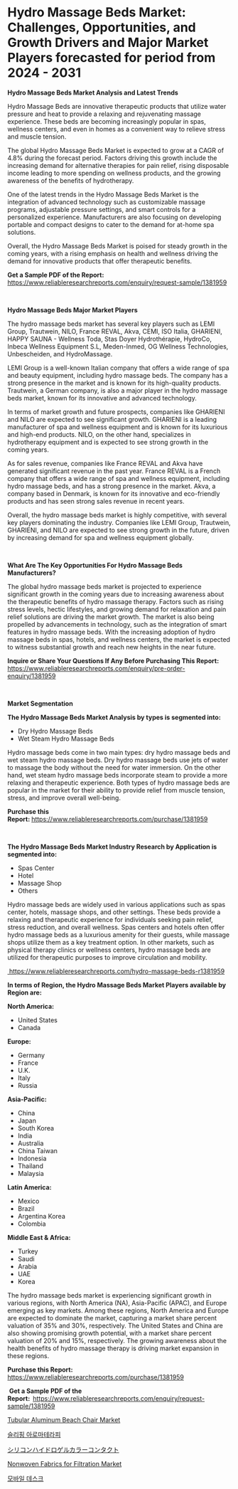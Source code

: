 <p><h1>Hydro Massage Beds Market: Challenges, Opportunities, and Growth Drivers and Major Market Players forecasted for period from 2024 - 2031</h1></p><p><strong>Hydro Massage Beds Market Analysis and Latest Trends</strong></p>
<p><p>Hydro Massage Beds are innovative therapeutic products that utilize water pressure and heat to provide a relaxing and rejuvenating massage experience. These beds are becoming increasingly popular in spas, wellness centers, and even in homes as a convenient way to relieve stress and muscle tension.</p><p>The global Hydro Massage Beds Market is expected to grow at a CAGR of 4.8% during the forecast period. Factors driving this growth include the increasing demand for alternative therapies for pain relief, rising disposable income leading to more spending on wellness products, and the growing awareness of the benefits of hydrotherapy.</p><p>One of the latest trends in the Hydro Massage Beds Market is the integration of advanced technology such as customizable massage programs, adjustable pressure settings, and smart controls for a personalized experience. Manufacturers are also focusing on developing portable and compact designs to cater to the demand for at-home spa solutions.</p><p>Overall, the Hydro Massage Beds Market is poised for steady growth in the coming years, with a rising emphasis on health and wellness driving the demand for innovative products that offer therapeutic benefits.</p></p>
<p><strong>Get a Sample PDF of the Report:&nbsp;</strong> <a href="https://www.reliableresearchreports.com/enquiry/request-sample/1381959">https://www.reliableresearchreports.com/enquiry/request-sample/1381959</a></p>
<p>&nbsp;</p>
<p><strong>Hydro Massage Beds Major Market Players</strong></p>
<p><p>The hydro massage beds market has several key players such as LEMI Group, Trautwein, NILO, France REVAL, Akva, CEMI, ISO Italia, GHARIENI, HAPPY SAUNA - Wellness Toda, Stas Doyer Hydrothérapie, HydroCo, Inbeca Wellness Equipment S.L, Meden-Inmed, OG Wellness Technologies, Unbescheiden, and HydroMassage. </p><p>LEMI Group is a well-known Italian company that offers a wide range of spa and beauty equipment, including hydro massage beds. The company has a strong presence in the market and is known for its high-quality products. Trautwein, a German company, is also a major player in the hydro massage beds market, known for its innovative and advanced technology. </p><p>In terms of market growth and future prospects, companies like GHARIENI and NILO are expected to see significant growth. GHARIENI is a leading manufacturer of spa and wellness equipment and is known for its luxurious and high-end products. NILO, on the other hand, specializes in hydrotherapy equipment and is expected to see strong growth in the coming years.</p><p>As for sales revenue, companies like France REVAL and Akva have generated significant revenue in the past year. France REVAL is a French company that offers a wide range of spa and wellness equipment, including hydro massage beds, and has a strong presence in the market. Akva, a company based in Denmark, is known for its innovative and eco-friendly products and has seen strong sales revenue in recent years.</p><p>Overall, the hydro massage beds market is highly competitive, with several key players dominating the industry. Companies like LEMI Group, Trautwein, GHARIENI, and NILO are expected to see strong growth in the future, driven by increasing demand for spa and wellness equipment globally.</p></p>
<p>&nbsp;</p>
<p><strong>What Are The Key Opportunities For Hydro Massage Beds Manufacturers?</strong></p>
<p><p>The global hydro massage beds market is projected to experience significant growth in the coming years due to increasing awareness about the therapeutic benefits of hydro massage therapy. Factors such as rising stress levels, hectic lifestyles, and growing demand for relaxation and pain relief solutions are driving the market growth. The market is also being propelled by advancements in technology, such as the integration of smart features in hydro massage beds. With the increasing adoption of hydro massage beds in spas, hotels, and wellness centers, the market is expected to witness substantial growth and reach new heights in the near future.</p></p>
<p><strong>Inquire or Share Your Questions If Any Before Purchasing This Report:</strong> <a href="https://www.reliableresearchreports.com/enquiry/pre-order-enquiry/1381959">https://www.reliableresearchreports.com/enquiry/pre-order-enquiry/1381959</a></p>
<p>&nbsp;</p>
<p><strong>Market Segmentation</strong></p>
<p><strong>The Hydro Massage Beds Market Analysis by types is segmented into:</strong></p>
<p><ul><li>Dry Hydro Massage Beds</li><li>Wet Steam Hydro Massage Beds</li></ul></p>
<p><p>Hydro massage beds come in two main types: dry hydro massage beds and wet steam hydro massage beds. Dry hydro massage beds use jets of water to massage the body without the need for water immersion. On the other hand, wet steam hydro massage beds incorporate steam to provide a more relaxing and therapeutic experience. Both types of hydro massage beds are popular in the market for their ability to provide relief from muscle tension, stress, and improve overall well-being.</p></p>
<p><strong>Purchase this Report:&nbsp;</strong><a href="https://www.reliableresearchreports.com/purchase/1381959">https://www.reliableresearchreports.com/purchase/1381959</a></p>
<p>&nbsp;</p>
<p><strong>The Hydro Massage Beds Market Industry Research by Application is segmented into:</strong></p>
<p><ul><li>Spas Center</li><li>Hotel</li><li>Massage Shop</li><li>Others</li></ul></p>
<p><p>Hydro massage beds are widely used in various applications such as spas center, hotels, massage shops, and other settings. These beds provide a relaxing and therapeutic experience for individuals seeking pain relief, stress reduction, and overall wellness. Spas centers and hotels often offer hydro massage beds as a luxurious amenity for their guests, while massage shops utilize them as a key treatment option. In other markets, such as physical therapy clinics or wellness centers, hydro massage beds are utilized for therapeutic purposes to improve circulation and mobility.</p></p>
<p><a href="https://www.reliableresearchreports.com/hydro-massage-beds-r1381959">&nbsp;https://www.reliableresearchreports.com/hydro-massage-beds-r1381959</a></p>
<p><strong>In terms of Region, the Hydro Massage Beds Market Players available by Region are:</strong></p>
<p>
    <p> <strong> North America: </strong>
        <ul>
            <li>United States</li>
            <li>Canada</li>
        </ul>
        </p> 
    <p> <strong> Europe: </strong>
        <ul>
            <li>Germany</li>
            <li>France</li>
            <li>U.K.</li>
            <li>Italy</li>
            <li>Russia</li>
        </ul>
        </p> 
    <p> <strong> Asia-Pacific: </strong>
        <ul>
            <li>China</li>
            <li>Japan</li>
            <li>South Korea</li>
            <li>India</li>
            <li>Australia</li>
            <li>China Taiwan</li>
            <li>Indonesia</li>
            <li>Thailand</li>
            <li>Malaysia</li>
        </ul>
        </p> 
    <p> <strong> Latin America: </strong>
        <ul>
            <li>Mexico</li>
            <li>Brazil</li>
            <li>Argentina Korea</li>
            <li>Colombia</li>
        </ul>
        </p> 
    <p> <strong> Middle East & Africa: </strong>
        <ul>
            <li>Turkey</li>
            <li>Saudi</li>
            <li>Arabia</li>
            <li>UAE</li>
            <li>Korea</li>
        </ul>
    </p>
    </p>
<p><p>The hydro massage beds market is experiencing significant growth in various regions, with North America (NA), Asia-Pacific (APAC), and Europe emerging as key markets. Among these regions, North America and Europe are expected to dominate the market, capturing a market share percent valuation of 35% and 30%, respectively. The United States and China are also showing promising growth potential, with a market share percent valuation of 20% and 15%, respectively. The growing awareness about the health benefits of hydro massage therapy is driving market expansion in these regions.</p></p>
<p><strong>Purchase this Report: </strong><a href="https://www.reliableresearchreports.com/purchase/1381959">https://www.reliableresearchreports.com/purchase/1381959</a></p>
<p>&nbsp;<strong>Get a Sample PDF of the Report:&nbsp;&nbsp;</strong><a href="https://www.reliableresearchreports.com/enquiry/request-sample/1381959">https://www.reliableresearchreports.com/enquiry/request-sample/1381959</a></p>
<p><strong></strong></p>
<p><p><a href="https://www.linkedin.com/pulse/tubular-aluminum-beach-chair-market-trends-analysis-forecasted-mhqge?trackingId=9%2BPSFpmTUlxVIe85lERfYg%3D%3D">Tubular Aluminum Beach Chair Market</a></p><p><a href="https://medium.com/@cheddar67856/%EC%9E%A0%EC%9E%90%EB%8A%94-%EC%95%84%EB%A1%9C%EB%A7%88%ED%85%8C%EB%9D%BC%ED%94%BC-%EC%8B%9C%EC%9E%A5-%EC%A7%80%ED%91%9C-%ED%95%B4%EB%8F%85-%EC%8B%9C%EC%9E%A5-%EC%A0%90%EC%9C%A0%EC%9C%A8-%ED%8A%B8%EB%A0%8C%EB%93%9C-%EB%B0%8F-%EC%84%B1%EC%9E%A5-%EC%96%91%EC%83%81-17fbce623a61">슬리핑 아로마테라피</a></p><p><a href="https://medium.com/@carllane655/%E3%82%B7%E3%83%AA%E3%82%B3%E3%83%BC%E3%83%B3%E3%83%8F%E3%82%A4%E3%83%89%E3%83%AD%E3%82%B2%E3%83%AB%E3%82%AB%E3%83%A9%E3%83%BC%E3%82%B3%E3%83%B3%E3%82%BF%E3%82%AF%E3%83%88%E3%83%AC%E3%83%B3%E3%82%BA%E5%B8%82%E5%A0%B4-%E5%B8%82%E5%A0%B4cagr-%E5%B8%82%E5%A0%B4%E3%83%88%E3%83%AC%E3%83%B3%E3%83%89-%E3%81%8A%E3%82%88%E3%81%B3%E6%88%90%E9%95%B7%E6%88%A6%E7%95%A5%E3%81%AB%E9%96%A2%E3%81%99%E3%82%8B%E6%B4%9E%E5%AF%9F-f54da92f1e3f">シリコンハイドロゲルカラーコンタクト</a></p><p><a href="https://www.linkedin.com/pulse/nonwoven-fabrics-filtration-market-share-evolution-growth-fmxre?trackingId=aM5H%2BaR6SFypcXtU5k98iQ%3D%3D">Nonwoven Fabrics for Filtration Market</a></p><p><a href="https://medium.com/@sherlock567567/%EB%AA%A8%EB%B0%94%EC%9D%BC-%EB%8D%B0%EC%8A%A4%ED%81%AC-%EC%8B%9C%EC%9E%A5-%EC%9C%A0%ED%98%95-%EC%9D%91%EC%9A%A9-%EB%B0%8F-%EC%A7%80%EB%A6%AC%EC%97%90-%EB%8C%80%ED%95%9C-%ED%8F%AC%EA%B4%84%EC%A0%81-%ED%8F%89%EA%B0%80-d33d179dde20">모바일 데스크</a></p></p>